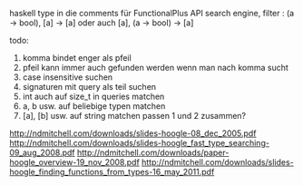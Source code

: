 haskell type in die comments für FunctionalPlus API search engine, filter : (a -> bool), [a] -> [a] oder auch [a], (a -> bool) -> [a]

todo:
1) komma bindet enger als pfeil
2) pfeil kann immer auch gefunden werden wenn man nach komma sucht
3) case insensitive suchen
4) signaturen mit query als teil suchen
5) int auch auf size_t in queries matchen
6) a, b usw. auf beliebige typen matchen
7) [a], [b] usw. auf string matchen
passen 1 und 2 zusammen?


http://ndmitchell.com/downloads/slides-hoogle-08_dec_2005.pdf
http://ndmitchell.com/downloads/slides-hoogle_fast_type_searching-09_aug_2008.pdf
http://ndmitchell.com/downloads/paper-hoogle_overview-19_nov_2008.pdf
http://ndmitchell.com/downloads/slides-hoogle_finding_functions_from_types-16_may_2011.pdf